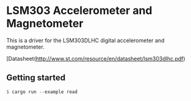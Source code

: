 # LSM303 Accelerometer and Magnetometer

This is a driver for the LSM303DLHC digital accelerometer and magnetometer.

[Datasheet(http://www.st.com/resource/en/datasheet/lsm303dlhc.pdf)

## Getting started

```rust
$ cargo run --example read
```

